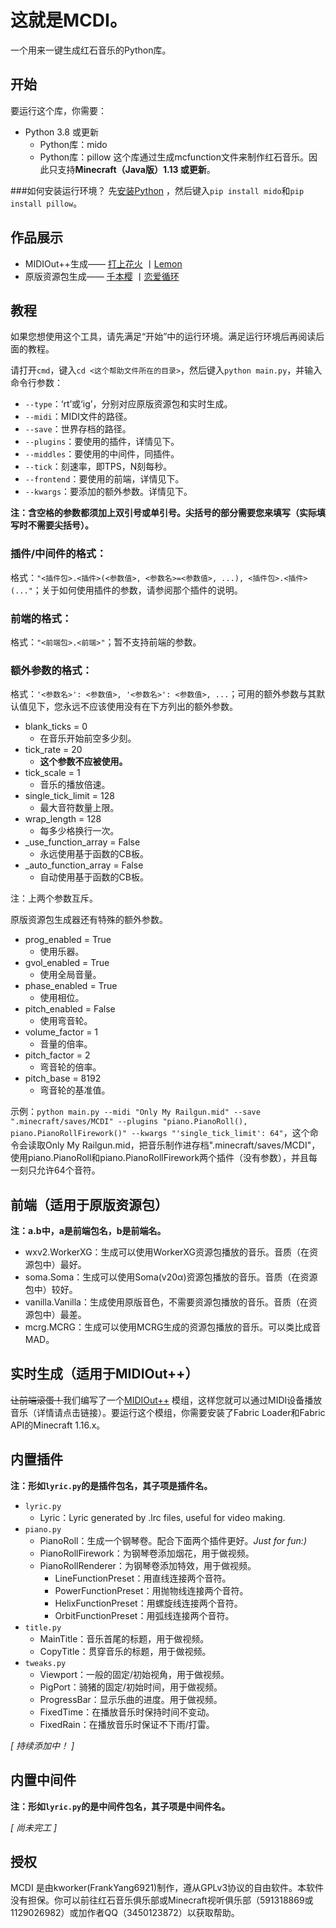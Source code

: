 # 这就是MCDI。
一个用来一键生成红石音乐的Python库。

## 开始
要运行这个库，你需要：
+ Python 3.8 或更新
  + Python库：mido
  + Python库：pillow
这个库通过生成mcfunction文件来制作红石音乐。因此只支持**Minecraft（Java版）1.13 或更新**。

###如何安装运行环境？
先[安装Python](https://www.liaoxuefeng.com/wiki/1016959663602400/1016959856222624) ，然后键入`pip install mido`和`pip install pillow`。


## 作品展示
+ MIDIOut++生成——
[打上花火](https://www.bilibili.com/video/BV1Hz4y1f7FW) 丨[Lemon](https://www.bilibili.com/video/BV1954y1U7C7)
+ 原版资源包生成——
[千本樱](https://www.bilibili.com/video/BV1Hz4y1f7FW) 丨[恋爱循环](https://www.bilibili.com/video/BV1Na4y1i7tV)

## 教程
如果您想使用这个工具，请先满足“开始”中的运行环境。满足运行环境后再阅读后面的教程。

请打开`cmd`，键入`cd <这个帮助文件所在的目录>`，然后键入`python main.py`，并输入命令行参数：
+ `--type`：‘rt’或‘ig’，分别对应原版资源包和实时生成。
+ `--midi`：MIDI文件的路径。
+ `--save`：世界存档的路径。
+ `--plugins`：要使用的插件，详情见下。
+ `--middles`：要使用的中间件，同插件。
+ `--tick`：刻速率，即TPS，N刻每秒。
+ `--frontend`：要使用的前端，详情见下。
+ `--kwargs`：要添加的额外参数。详情见下。

**注：含空格的参数都须加上双引号或单引号。尖括号的部分需要您来填写（实际填写时不需要尖括号）。**

### 插件/中间件的格式：
格式：`"<插件包>.<插件>(<参数值>, <参数名>=<参数值>, ...), <插件包>.<插件>(..."`；关于如何使用插件的参数，请参阅那个插件的说明。

### 前端的格式：
格式：`"<前端包>.<前端>"`；暂不支持前端的参数。

### 额外参数的格式：
格式：`'<参数名>': <参数值>, '<参数名>': <参数值>, ...`；可用的额外参数与其默认值见下，您永远不应该使用没有在下方列出的额外参数。
+ blank_ticks = 0
    + 在音乐开始前空多少刻。
+ tick_rate = 20
    + **这个参数不应被使用。**
+ tick_scale = 1
    + 音乐的播放倍速。
+ single_tick_limit = 128
    + 最大音符数量上限。
+ wrap_length = 128
    + 每多少格换行一次。
+ _use_function_array = False
    + 永远使用基于函数的CB板。
+ _auto_function_array = False
    + 自动使用基于函数的CB板。
    
注：上两个参数互斥。

原版资源包生成器还有特殊的额外参数。
+ prog_enabled = True
    + 使用乐器。
+ gvol_enabled = True
    + 使用全局音量。
+ phase_enabled = True
    + 使用相位。
+ pitch_enabled = False
    + 使用弯音轮。
+ volume_factor = 1
    + 音量的倍率。
+ pitch_factor = 2
    + 弯音轮的倍率。
+ pitch_base = 8192
    + 弯音轮的基准值。
    
示例：`python main.py --midi "Only My Railgun.mid" --save ".minecraft/saves/MCDI" --plugins "piano.PianoRoll(), piano.PianoRollFirework()" --kwargs "'single_tick_limit': 64"`，这个命令会读取Only My Railgun.mid，把音乐制作进存档".minecraft/saves/MCDI"，使用piano.PianoRoll和piano.PianoRollFirework两个插件（没有参数），并且每一刻只允许64个音符。

## 前端（适用于原版资源包）
**注：a.b中，a是前端包名，b是前端名。**
+ wxv2.WorkerXG：生成可以使用WorkerXG资源包播放的音乐。音质（在资源包中）最好。
+ soma.Soma：生成可以使用Soma(v20α)资源包播放的音乐。音质（在资源包中）较好。
+ vanilla.Vanilla：生成使用原版音色，不需要资源包播放的音乐。音质（在资源包中）最差。
+ mcrg.MCRG：生成可以使用MCRG生成的资源包播放的音乐。可以类比成音MAD。

## 实时生成（适用于MIDIOut++）
~~让前端滚蛋！~~我们编写了一个[MIDIOut++](https://github.com/FrankYang6921/midioutpp) 模组，这样您就可以通过MIDI设备播放音乐（详情请点击链接）。要运行这个模组，你需要安装了Fabric Loader和Fabric API的Minecraft 1.16.x。

## 内置插件
**注：形如`lyric.py`的是插件包名，其子项是插件名。**
+ `lyric.py`
    + Lyric：Lyric generated by .lrc files, useful for video making.
+ `piano.py`
    + PianoRoll：生成一个钢琴卷。配合下面两个插件更好。*Just for fun:)*
    + PianoRollFirework：为钢琴卷添加烟花，用于做视频。
    + PianoRollRenderer：为钢琴卷添加特效，用于做视频。
        + LineFunctionPreset：用直线连接两个音符。
        + PowerFunctionPreset：用抛物线连接两个音符。
        + HelixFunctionPreset：用螺旋线连接两个音符。
        + OrbitFunctionPreset：用弧线连接两个音符。
+ `title.py`
    + MainTitle：音乐首尾的标题，用于做视频。
    + CopyTitle：贯穿音乐的标题，用于做视频。
+ `tweaks.py`
    + Viewport：一般的固定/初始视角，用于做视频。
    + PigPort：骑猪的固定/初始时间，用于做视频。
    + ProgressBar：显示乐曲的进度。用于做视频。
    + FixedTime：在播放音乐时保持时间不变动。
    + FixedRain：在播放音乐时保证不下雨/打雷。
    
*\[ 持续添加中！ \]*

## 内置中间件
**注：形如`lyric.py`的是中间件包名，其子项是中间件名。**

*\[ 尚未完工 \]*

## 授权
MCDI 是由kworker(FrankYang6921)制作，遵从GPLv3协议的自由软件。本软件没有担保。你可以前往红石音乐俱乐部或Minecraft视听俱乐部（591318869或1129026982）或加作者QQ（3450123872）以获取帮助。
